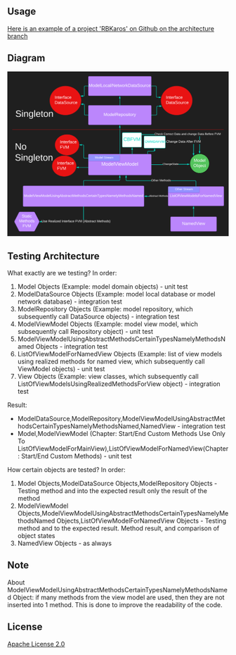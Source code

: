 
## Usage

[Here is an example of a project 'RBKaros' on Github on the architecture branch](https://github.com/JacobOdd/RBKaros/tree/architecture)

## Diagram

<img src="/example/mvvm_modify_architecture_shems_format_png.png"/>

## Testing Architecture

What exactly are we testing?
In order:
1) Model Objects (Example: model domain objects) - unit test
2) ModelDataSource Objects (Example: model local database or model network database) - integration test
3) ModelRepository Objects (Example: model repository, which subsequently call DataSource objects) - integration test
4) ModelViewModel Objects (Example: model view model, which subsequently call Repository object) - unit test
5) ModelViewModelUsingAbstractMethodsCertainTypesNamelyMethodsNamed Objects - integration test
6) ListOfViewModelForNamedView Objects (Example: list of view models using realized methods for named view, which subsequently call ViewModel objects) - unit test
7) View Objects (Example: view classes, which subsequently call ListOfViewModelsUsingRealizedMethodsForView object) - integration test

Result:
   - ModelDataSource,ModelRepository,ModelViewModelUsingAbstractMethodsCertainTypesNamelyMethodsNamed,NamedView - integration test
   - Model,ModelViewModel (Chapter: Start/End Custom Methods Use Only To ListOfViewModelForMainView),ListOfViewModelForNamedView(Chapter: Start/End Custom Methods) - unit test

How certain objects are tested?
In order:
1) Model Objects,ModelDataSource Objects,ModelRepository Objects - Testing method and into the expected result only the result of the method
2) ModelViewModel Objects,ModelViewModelUsingAbstractMethodsCertainTypesNamelyMethodsNamed Objects,ListOfViewModelForNamedView Objects - Testing method and to the expected result. Method result, and comparison of object states
3) NamedView Objects - as always

## Note

About ModelViewModelUsingAbstractMethodsCertainTypesNamelyMethodsNamed Object: if many methods from the view model are used, then they are not inserted into 1 method. This is done to improve the readability of the code.

## License

[Apache License 2.0](LICENSE)
